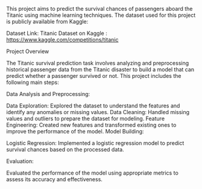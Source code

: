                             
This project aims to predict the survival chances of passengers aboard the Titanic using machine learning techniques. The dataset used for this project is publicly available from Kaggle:

Dataset Link: Titanic Dataset on Kaggle : https://www.kaggle.com/competitions/titanic

Project Overview

The Titanic survival prediction task involves analyzing and preprocessing historical passenger data from the Titanic disaster to build a model that can predict whether a passenger survived or not. This project includes the following main steps:

Data Analysis and Preprocessing:

Data Exploration: Explored the dataset to understand the features and identify any anomalies or missing values.
Data Cleaning: Handled missing values and outliers to prepare the dataset for modeling.
Feature Engineering: Created new features and transformed existing ones to improve the performance of the model.
Model Building:

Logistic Regression: Implemented a logistic regression model to predict survival chances based on the processed data.

Evaluation:

Evaluated the performance of the model using appropriate metrics to assess its accuracy and effectiveness.

